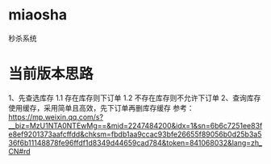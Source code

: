 # miaosha
秒杀系统

# 当前版本思路
1、先查选库存
   1.1 存在库存则下订单
   1.2 不存在库存则不允许下订单
2、查询库存使用缓存，采用简单且高效，先下订单再删库存缓存
参考：https://mp.weixin.qq.com/s?__biz=MzU1NTA0NTEwMg==&mid=2247484200&idx=1&sn=6b6c7251ee83fe8ef9201373aafcffdd&chksm=fbdb1aa9ccac93bfe26655f89056b0d25b3a536f6b11148878fe96ffdf1d8349d44659cad784&token=841068032&lang=zh_CN#rd
